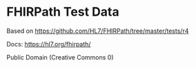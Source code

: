 # FHIRPath Test Data

Based on https://github.com/HL7/FHIRPath/tree/master/tests/r4

Docs: https://hl7.org/fhirpath/

Public Domain (Creative Commons 0)
